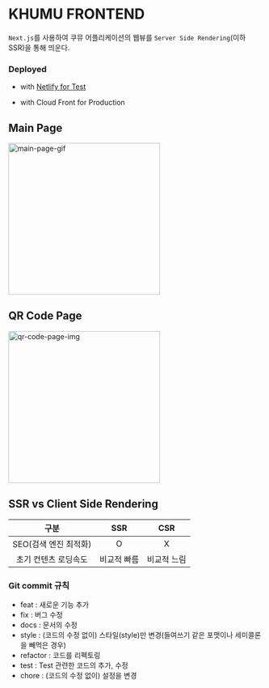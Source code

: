 # KHUMU FRONTEND

`Next.js`를 사용하여 쿠뮤 어플리케이션의 웹뷰를 `Server Side Rendering`(이하 SSR)을 통해 띄운다.

### Deployed

- with [Netlify for Test](https://khumu-frontend.netlify.app/)

- with Cloud Front for Production

## Main Page

<img src="https://user-images.githubusercontent.com/49581472/118813183-daa3f100-b8e9-11eb-9805-5704e7cdeea2.gif" width="300px" alt="main-page-gif" >

## QR Code Page

<img src="https://user-images.githubusercontent.com/49581472/118813253-eb546700-b8e9-11eb-90d4-8a124dbfc827.png" width="300px" alt="qr-code-page-img" >

## SSR vs Client Side Rendering

|         구분          |     SSR     |     CSR     |
| :-------------------: | :---------: | :---------: |
| SEO(검색 엔진 최적화) |      O      |      X      |
| 초기 컨텐츠 로딩속도  | 비교적 빠름 | 비교적 느림 |

### Git commit 규칙

- feat : 새로운 기능 추가
- fix : 버그 수정
- docs : 문서의 수정
- style : (코드의 수정 없이) 스타일(style)만 변경(들여쓰기 같은 포맷이나 세미콜론을 빼먹은 경우)
- refactor : 코드를 리펙토링
- test : Test 관련한 코드의 추가, 수정
- chore : (코드의 수정 없이) 설정을 변경
